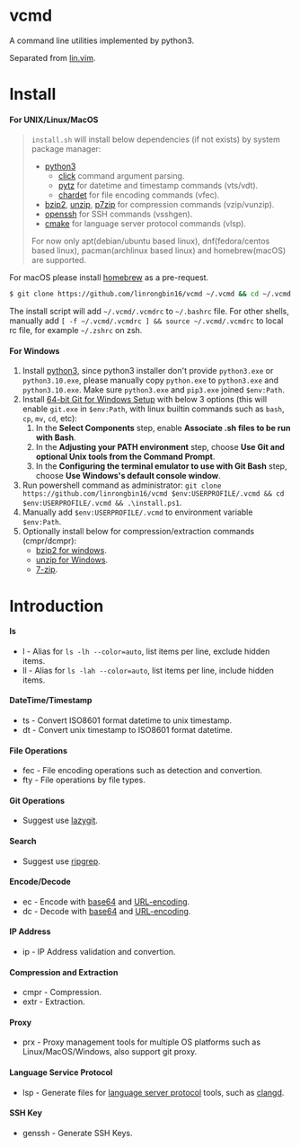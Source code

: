 # vcmd

A command line utilities implemented by python3.

Separated from [lin.vim](https://github.com/linrongbin16/lin.vim).

# Install

#### For UNIX/Linux/MacOS

> `install.sh` will install below dependencies (if not exists) by system package manager:
>
> - [python3](https://www.python.org/)
>   - [click](https://click.palletsprojects.com/) command argument parsing.
>   - [pytz](https://pypi.org/project/pytz/) for datetime and timestamp commands (vts/vdt).
>   - [chardet](https://pypi.org/project/chardet/) for file encoding commands (vfec).
> - [bzip2](https://www.sourceware.org/bzip2/), [unzip](https://linux.die.net/man/1/unzip), [p7zip](http://p7zip.sourceforge.net/) for compression commands (vzip/vunzip).
> - [openssh](https://www.openssh.com/) for SSH commands (vsshgen).
> - [cmake](https://cmake.org/) for language server protocol commands (vlsp).
>
> For now only apt(debian/ubuntu based linux), dnf(fedora/centos based linux), pacman(archlinux based linux) and homebrew(macOS) are supported.

For macOS please install [homebrew](https://brew.sh/) as a pre-request.

```bash
$ git clone https://github.com/linrongbin16/vcmd ~/.vcmd && cd ~/.vcmd && ./install.sh
```

The install script will add `~/.vcmd/.vcmdrc` to `~/.bashrc` file.
For other shells, manually add `[ -f ~/.vcmd/.vcmdrc ] && source ~/.vcmd/.vcmdrc` to local rc file, for example `~/.zshrc` on zsh.

#### For Windows

1. Install [python3](https://www.python.org/downloads/), since python3 installer don't provide `python3.exe` or `python3.10.exe`, please manually copy `python.exe` to `python3.exe` and `python3.10.exe`. Make sure `python3.exe` and `pip3.exe` joined `$env:Path`.
2. Install [64-bit Git for Windows Setup](https://git-scm.com/downloads) with below 3 options (this will enable `git.exe` in `$env:Path`, with linux builtin commands such as `bash`, `cp`, `mv`, `cd`, etc):
   1. In the **Select Components** step, enable **Associate .sh files to be run with Bash**.
   2. In the **Adjusting your PATH environment** step, choose **Use Git and optional Unix tools from the Command Prompt**.
   3. In the **Configuring the terminal emulator to use with Git Bash** step, choose **Use Windows's default console window**.
3. Run powershell command as administrator: `git clone https://github.com/linrongbin16/vcmd $env:USERPROFILE/.vcmd && cd $env:USERPROFILE/.vcmd && .\install.ps1`.
4. Manually add `$env:USERPROFILE/.vcmd` to environment variable `$env:Path`.
5. Optionally install below for compression/extraction commands (cmpr/dcmpr):
   - [bzip2 for windows](http://gnuwin32.sourceforge.net/packages/bzip2.htm).
   - [unzip for Windows](http://gnuwin32.sourceforge.net/packages/unzip.htm).
   - [7-zip](https://www.7-zip.org/download.html).

# Introduction

#### ls

- l - Alias for `ls -lh --color=auto`, list items per line, exclude hidden items.
- ll - Alias for `ls -lah --color=auto`, list items per line, include hidden items.

#### DateTime/Timestamp

- ts - Convert ISO8601 format datetime to unix timestamp.
- dt - Convert unix timestamp to ISO8601 format datetime.

#### File Operations

- fec - File encoding operations such as detection and convertion.
- fty - File operations by file types.

#### Git Operations

- Suggest use [lazygit](https://github.com/jesseduffield/lazygit).

#### Search

- Suggest use [ripgrep](https://github.com/BurntSushi/ripgrep).

#### Encode/Decode

- ec - Encode with [base64](https://en.wikipedia.org/wiki/Base64) and [URL-encoding](https://en.wikipedia.org/wiki/Percent-encoding).
- dc - Decode with [base64](https://en.wikipedia.org/wiki/Base64) and [URL-encoding](https://en.wikipedia.org/wiki/Percent-encoding).

#### IP Address

- ip - IP Address validation and convertion.

#### Compression and Extraction

- cmpr - Compression.
- extr - Extraction.

#### Proxy

- prx - Proxy management tools for multiple OS platforms such as Linux/MacOS/Windows, also support git proxy.

#### Language Service Protocol

- lsp - Generate files for [language server protocol](https://microsoft.github.io/language-server-protocol/) tools, such as [clangd](https://clangd.llvm.org/).

#### SSH Key

- genssh - Generate SSH Keys.

